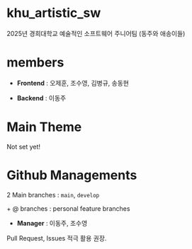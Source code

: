 # khu_artistic_sw

 2025년 경희대학교 예술적인 소프트웨어 주니어팀 (동주와 애송이들)

# members
 
 - **Frontend** : 오제훈, 조수영, 김병규, 송동현 

 - **Backend** : 이동주

# Main Theme
 
 Not set yet!

# Github Managements

 2 Main branches : `main`, `develop`
 
 \+ @ branches : personal feature branches

 - **Manager** : 이동주, 조수영

 Pull Request, Issues 적극 활용 권장.
